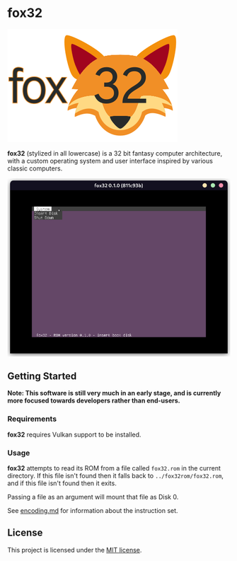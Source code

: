 # fox32

![fox32 logo](docs/logos/fox32.png)

**fox32** (stylized in all lowercase) is a 32 bit fantasy computer architecture, with a custom operating system and user interface inspired by various classic computers.

![Screenshot of fox32rom](docs/screenshots/screenshot_fox32rom.png)

## Getting Started

**Note: This software is still very much in an early stage, and is currently more focused towards developers rather than end-users.**

### Requirements

**fox32** requires Vulkan support to be installed.

### Usage

**fox32** attempts to read its ROM from a file called `fox32.rom` in the current directory. If this file isn't found then it falls back to `../fox32rom/fox32.rom`, and if this file isn't found then it exits.

Passing a file as an argument will mount that file as Disk 0.

See [encoding.md](encoding.md) for information about the instruction set.

## License
This project is licensed under the [MIT license](LICENSE).
